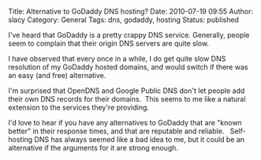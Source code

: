 Title: Alternative to GoDaddy DNS hosting?
Date: 2010-07-19 09:55
Author: slacy
Category: General
Tags: dns, godaddy, hosting
Status: published

I've heard that GoDaddy is a pretty crappy DNS service. Generally,
people seem to complain that their origin DNS servers are quite slow.

I have observed that every once in a while, I do get quite slow DNS
resolution of my GoDaddy hosted domains, and would switch if there was
an easy (and free) alternative.

I'm surprised that OpenDNS and Google Public DNS don't let people add
their own DNS records for their domains.  This seems to me like a
natural extension to the services they're providing.

I'd love to hear if you have any alternatives to GoDaddy that are "known
better" in their response times, and that are reputable and reliable.  
Self-hosting DNS has always seemed like a bad idea to me, but it could
be an alternative if the arguments for it are strong enough.
